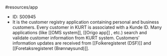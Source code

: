 #resources/app 

* ID: S00945
* It is the customer registry application containing personal and business customers. Every customer in KURT is associated with a Kunde ID. Many applications (like [[OMS system]], [[Origo app]] , etc.) search and validate customer information from KURT system. Customers’ information updates are received from [[Folkeregisteret (DSF)]] and [[Foretaksregisteret (Brønnøysund)]].